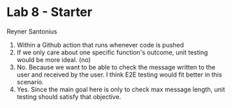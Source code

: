 # Lab 8 - Starter

Reyner Santonius

1) Within a Github action that runs whenever code is pushed 
2) If we only care about one specific function's outcome, unit testing would be more ideal. (no)
3) No. Because we want to be able to check the message written to the user and received by the user. I think E2E testing would fit better in this scenario.
4) Yes. Since the main goal here is only to check max message length, unit testing should satisfy that objective. 
